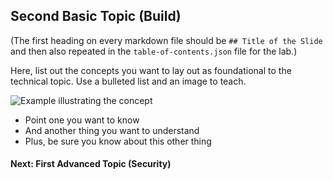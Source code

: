 ## Second Basic Topic (Build)

(The first heading on every markdown file should be `## Title of the Slide` and then also repeated in the `table-of-contents.json` file for the lab.)

Here, list out the concepts you want to lay out as foundational to the technical topic. Use a bulleted list and an image to teach.

![Example illustrating the concept](/posts/files/teaching-temmplate/assets/images/samplefile.png)

* Point one you want to know
* And another thing you want to understand
* Plus, be sure you know about this other thing

#### Next: First Advanced Topic (Security)
